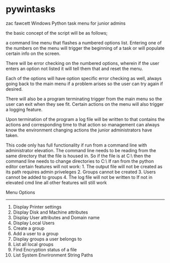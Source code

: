 # pywintasks
zac fawcett
Windows Python task menu for junior admins

the basic concept of the script will be as follows; 

a command line menu that flashes a numbered options list. Entering one of the numbers on the menu will trigger the beginning of a task or will populate certain info on the screen. 

There will be error checking on the numbered options, wherein if the user enters an option not listed it will tell them that and reset the menu. 

Each of the options will have option specific error checking as well, always going back to the main menu if a problem arises so the user can try again if desired. 

There will also be a program terminating trigger from the main menu so the user can exit when they see fit. Certain actions on the menu will also trigger a logging feature.

Upon termination of the program a log file will be written to that contains the actions and corresponding time to that action so management can always know the environment changing actions the junior administrators have taken.

This code only has full functionality if run from a command line with administrator elevation.
The command line needs to be reading from the same directory that the file is housed in.
So if the file is at C:\\ then the command line needs to change directories to C:\\
If ran from the python editor certain features will not work:
    1. The output file will not be created as its path requires admin priveleges
    2. Groups cannot be created
    3. Users cannot be added to groups
    4. The log file will not be written to
If not in elevated cmd line all other features will still work

Menu Options

**************************************************

1. Display Printer settings
2. Display Disk and Machine attributes
3. Display User attributes and Domain name
4. Display Local Users
5. Create a group
6. Add a user to a group
7. Display groups a user belongs to
8. List all local groups
9. Find Encryption status of a file
10. List System Envrironment String Paths

